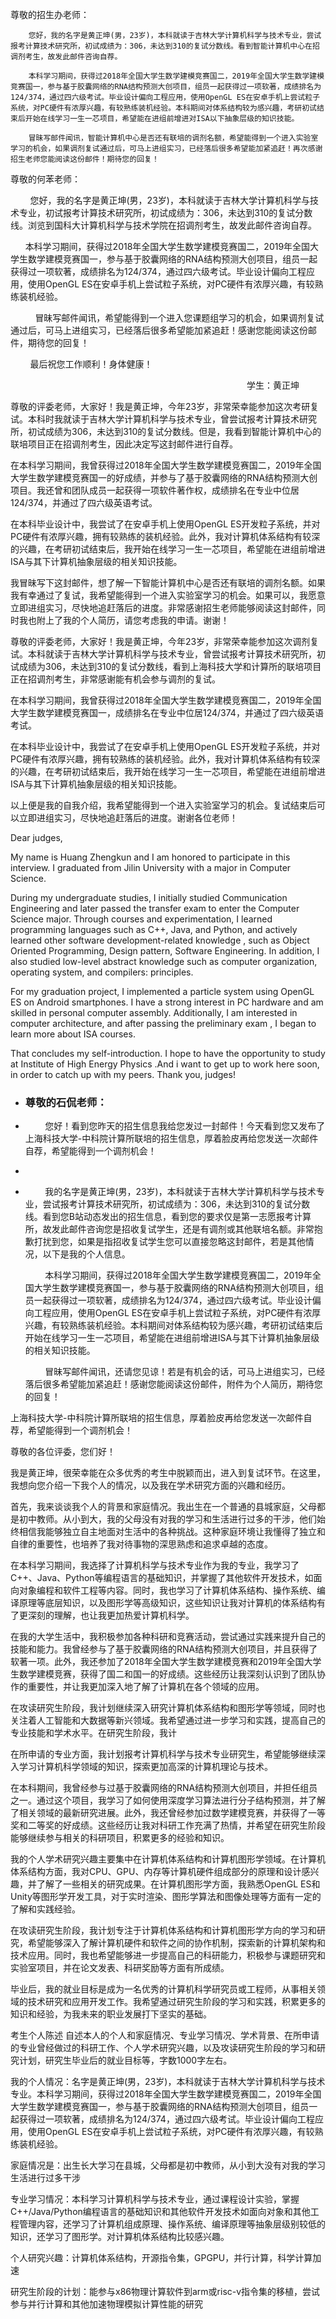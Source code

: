 尊敬的招生办老师：

  
		您好，我的名字是黄正坤(男，23岁)，本科就读于吉林大学计算机科学与技术专业，尝试报考计算技术研究所，初试成绩为：306，未达到310的复试分数线。看到智能计算机中心在招调剂考生，故发此邮件咨询自荐。

		本科学习期间，获得过2018年全国大学生数学建模竞赛国二，2019年全国大学生数学建模竞赛国一，参与基于胶囊网络的RNA结构预测大创项目，组员一起获得过一项软著，成绩排名为124/374，通过四六级考试。毕业设计偏向工程应用，使用OpenGL ES在安卓手机上尝试粒子系统，对PC硬件有浓厚兴趣，有较熟练装机经验。本科期间对体系结构较为感兴趣，考研初试结束后开始在线学习一生一芯项目，希望能在进组前增进对ISA以下抽象层级的知识技能。

		冒昧写邮件闻讯，智能计算机中心是否还有联培的调剂名额，希望能得到一个进入实验室学习的机会，如果调剂复试通过后，可马上进组实习，已经落后很多希望能加紧追赶！再次感谢招生老师您能阅读这份邮件！期待您的回复！

尊敬的何苯老师：  
  
        您好，我的名字是黄正坤(男，23岁)，本科就读于吉林大学计算机科学与技术专业，初试报考计算技术研究所，初试成绩为：306，未达到310的复试分数线。浏览到国科大计算机科学与技术学院在招调剂考生，故发此邮件咨询自荐。
  
      本科学习期间，获得过2018年全国大学生数学建模竞赛国二，2019年全国大学生数学建模竞赛国一，参与基于胶囊网络的RNA结构预测大创项目，组员一起获得过一项软著，成绩排名为124/374，通过四六级考试。毕业设计偏向工程应用，使用OpenGL ES在安卓手机上尝试粒子系统，对PC硬件有浓厚兴趣，有较熟练装机经验。 
  
          冒昧写邮件闻讯，希望能得到一个进入您课题组学习的机会，如果调剂复试通过后，可马上进组实习，已经落后很多希望能加紧追赶！感谢您能阅读这份邮件，期待您的回复！  
  
        最后祝您工作顺利！身体健康！  
  
                                                                                                学生：黄正坤








尊敬的评委老师，大家好！我是黄正坤，今年23岁，非常荣幸能参加这次考研复试。本科时我就读于吉林大学计算机科学与技术专业，曾尝试报考计算技术研究所，初试成绩为306，未达到310的复试分数线。但是，我看到智能计算机中心的联培项目正在招调剂考生，因此决定写这封邮件进行自荐。

在本科学习期间，我曾获得过2018年全国大学生数学建模竞赛国二，2019年全国大学生数学建模竞赛国一的好成绩，并参与了基于胶囊网络的RNA结构预测大创项目。我还曾和团队成员一起获得一项软件著作权，成绩排名在专业中位居124/374，并通过了四六级英语考试。

在本科毕业设计中，我尝试了在安卓手机上使用OpenGL ES开发粒子系统，并对PC硬件有浓厚兴趣，拥有较熟练的装机经验。此外，我对计算机体系结构有较深的兴趣，在考研初试结束后，我开始在线学习一生一芯项目，希望能在进组前增进ISA与其下计算机抽象层级的相关知识技能。

我冒昧写下这封邮件，想了解一下智能计算机中心是否还有联培的调剂名额。如果我有幸通过了复试，我希望能得到一个进入实验室学习的机会。如果可以，我愿意立即进组实习，尽快地追赶落后的进度。非常感谢招生老师能够阅读这封邮件，同时我也附上了我的个人简历，请您考虑我的申请。谢谢！


尊敬的评委老师，大家好！我是黄正坤，今年23岁，非常荣幸能参加这次调剂复试。本科就读于吉林大学计算机科学与技术专业，曾尝试报考计算技术研究所，初试成绩为306，未达到310的复试分数线，看到上海科技大学和计算所的联培项目正在招调剂考生，非常感谢能有机会参与调剂的复试。

在本科学习期间，我曾获得过2018年全国大学生数学建模竞赛国二，2019年全国大学生数学建模竞赛国一，成绩排名在专业中位居124/374，并通过了四六级英语考试。

在本科毕业设计中，我尝试了在安卓手机上使用OpenGL ES开发粒子系统，并对PC硬件有浓厚兴趣，拥有较熟练的装机经验。此外，我对计算机体系结构有较深的兴趣，在考研初试结束后，我开始在线学习一生一芯项目，希望能在进组前增进ISA与其下计算机抽象层级的相关知识技能。

以上便是我的自我介绍，我希望能得到一个进入实验室学习的机会。复试结束后可以立即进组实习，尽快地追赶落后的进度。谢谢各位老师！


Dear judges,

My name is Huang Zhengkun and I am honored to participate in this interview. I graduated from Jilin University with a major in Computer Science.

During my undergraduate studies, I initially studied Communication Engineering and later passed the transfer exam to enter the Computer Science  major. Through courses and experimentation, I learned programming languages such as C++, Java, and Python, and actively learned other software development-related knowledge , such as Object Oriented Programming, Design pattern, Software Engineering. In addition, I also studied low-level abstract knowledge such as computer organization, operating system, and compilers: principles.

For my graduation project, I implemented a particle system using OpenGL ES on Android smartphones. I have a strong interest in PC hardware and am skilled in personal computer assembly. Additionally, I am interested in computer architecture, and after passing the preliminary exam , I began to learn more about ISA courses.

That concludes my self-introduction. I hope to have the opportunity to study at Institute of High Energy Physics .And i want to get up to work here soon, in order to catch up with my peers. Thank you, judges!


 -   ### 尊敬的石侃老师：  
    
-           您好！看到您昨天的招生信息我给您发过一封邮件！今天看到您又发布了上海科技大学-中科院计算所联培的招生信息，厚着脸皮再给您发送一次邮件自荐，希望能得到一个调剂机会！
    
-     
    
-           我的名字是黄正坤(男，23岁)，本科就读于吉林大学计算机科学与技术专业，尝试报考计算技术研究所，初试成绩为：306，未达到310的复试分数线。看到您B站动态发出的招生信息，看到您的要求仅是第一志愿报考计算所，故发此邮件咨询您是招收复试学生，还是有调剂或其他联培名额。非常抱歉打扰到您，如果是指招收复试学生您可以直接忽略这封邮件，若是其他情况，以下是我的个人信息。  
      
            本科学习期间，获得过2018年全国大学生数学建模竞赛国二，2019年全国大学生数学建模竞赛国一，参与基于胶囊网络的RNA结构预测大创项目，组员一起获得过一项软著，成绩排名为124/374，通过四六级考试。毕业设计偏向工程应用，使用OpenGL ES在安卓手机上尝试粒子系统，对PC硬件有浓厚兴趣，有较熟练装机经验。本科期间对体系结构较为感兴趣，考研初试结束后开始在线学习一生一芯项目，希望能在进组前增进ISA与其下计算机抽象层级的相关知识技能。  
      
            冒昧写邮件闻讯，还请您见谅！若是有机会的话，可马上进组实习，已经落后很多希望能加紧追赶！感谢您能阅读这份邮件，附件为个人简历，期待您的回复！


上海科技大学-中科院计算所联培的招生信息，厚着脸皮再给您发送一次邮件自荐，希望能得到一个调剂机会！



尊敬的各位评委，您们好！

我是黄正坤，很荣幸能在众多优秀的考生中脱颖而出，进入到复试环节。在这里，我想向您介绍一下我个人的情况，以及我在学术研究方面的兴趣和经历。

首先，我来谈谈我个人的背景和家庭情况。我出生在一个普通的县城家庭，父母都是初中教师。从小到大，我的父母没有对我的学习和生活进行过多的干涉，他们始终相信我能够独立自主地面对生活中的各种挑战。这种家庭环境让我懂得了独立和自律的重要性，也培养了我对待事物的深思熟虑和追求卓越的态度。

在本科学习期间，我选择了计算机科学与技术专业作为我的专业，我学习了C++、Java、Python等编程语言的基础知识，并掌握了其他软件开发技术，如面向对象编程和软件工程等内容。同时，我也学习了计算机体系结构、操作系统、编译原理等底层知识，以及图形学等高级知识，这些知识让我对计算机的体系结构有了更深刻的理解，也让我更加热爱计算机科学。

在我的大学生活中，我积极参加各种科研和竞赛活动，尝试通过实践来提升自己的技能和能力。我曾经参与了基于胶囊网络的RNA结构预测大创项目，并且获得了软著一项。此外，我还参加了2018年全国大学生数学建模竞赛和2019年全国大学生数学建模竞赛，获得了国二和国一的好成绩。这些经历让我深刻认识到了团队协作的重要性，并让我更加深入地了解了计算机在各个领域的应用。

在攻读研究生阶段，我计划继续深入研究计算机体系结构和图形学等领域，同时也关注着人工智能和大数据等新兴领域。我希望通过进一步学习和实践，提高自己的专业技能和学术水平。在研究生阶段，我计

在所申请的专业方面，我计划报考计算机科学与技术专业研究生，希望能够继续深入学习计算机科学领域的知识，探索更加高深的计算机理论与技术。

在本科期间，我曾经参与过基于胶囊网络的RNA结构预测大创项目，并担任组员之一。通过这个项目，我学习了如何使用深度学习算法进行分子结构预测，并了解了相关领域的最新研究进展。此外，我还曾经参加过数学建模竞赛，并获得了一等奖和二等奖的好成绩。这些经历让我对科研工作充满了热情，并希望在研究生阶段能够继续参与相关的科研项目，积累更多的经验和知识。

我的个人学术研究兴趣主要集中在计算机体系结构和计算机图形学领域。在计算机体系结构方面，我对CPU、GPU、内存等计算机硬件组成部分的原理和设计感兴趣，并了解了一些相关的研究成果。在计算机图形学方面，我熟悉OpenGL ES和Unity等图形学开发工具，对于实时渲染、图形学算法和图像处理等方面有一定的了解和实践经验。

在攻读研究生阶段，我计划专注于计算机体系结构和计算机图形学方向的学习和研究，希望能够深入了解计算机硬件和软件之间的协作机制，探索新的计算机架构和技术应用。同时，我也希望能够进一步提高自己的科研能力，积极参与课题研究和实验室项目，并在论文发表、科研奖励等方面有所成绩。

毕业后，我的就业目标是成为一名优秀的计算机科学研究员或工程师，从事相关领域的技术研究和应用开发工作。我希望通过研究生阶段的学习和实践，积累更多的知识和经验，为我未来的职业发展打下坚实的基础。



考生个人陈述
自述本人的个人和家庭情况、专业学习情况、学术背景、在所申请的专业曾经做过的科研工作、个人学术研究兴趣，以及攻读研究生阶段的学习和研究计划，研究生毕业后的就业目标等，字数1000字左右。

我的个人情况：名字是黄正坤(男，23岁)，本科就读于吉林大学计算机科学与技术专业。本科学习期间，获得过2018年全国大学生数学建模竞赛国二，2019年全国大学生数学建模竞赛国一，参与基于胶囊网络的RNA结构预测大创项目，组员一起获得过一项软著，成绩排名为124/374，通过四六级考试。毕业设计偏向工程应用，使用OpenGL ES在安卓手机上尝试粒子系统，对PC硬件有浓厚兴趣，有较熟练装机经验。

家庭情况是：出生长大学习在县城，父母都是初中教师，从小到大没有对我的学习生活进行过多干涉

专业学习情况：本科学习计算机科学与技术专业，通过课程设计实验，掌握C++/Java/Python编程语言的基础知识和其他软件开发技术如面向对象和其他工程管理内容，还学习了计算机组成原理、操作系统、编译原理等抽象层级别较低的知识，还学习了图形学。对计算机体系结构比较感兴趣。

个人研究兴趣：计算机体系结构，开源指令集，GPGPU，并行计算，科学计算加速

研究生阶段的计划：能参与x86物理计算软件到arm或risc-v指令集的移植，尝试参与并行计算和其他加速物理模拟计算性能的研究